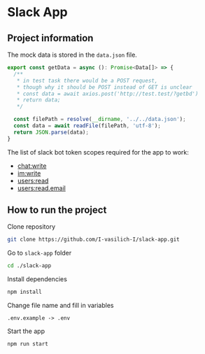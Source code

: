 # Slack App

## Project information

The mock data is stored in the `data.json` file.  

```ts
export const getData = async (): Promise<Data[]> => {
  /**
   * in test task there would be a POST request, 
   * though why it should be POST instead of GET is unclear
   * const data = await axios.post('http://test.test/?getbd')
   * return data;
   */

  const filePath = resolve(__dirname, '../../data.json');
  const data = await readFile(filePath, 'utf-8');
  return JSON.parse(data);
}
```

The list of slack bot token scopes required for the app to work:

- [chat:write](https://api.slack.com/scopes/chat:write)
- [im:write](https://api.slack.com/scopes/im:write)
- [users:read](https://api.slack.com/scopes/users:read)
- [users:read.email](https://api.slack.com/scopes/users:read.email)

## How to run the project

Clone repository

```bash
git clone https://github.com/I-vasilich-I/slack-app.git
```

Go to `slack-app` folder

```bash
cd ./slack-app
```

Install dependencies

```bash
npm install
```

Change file name and fill in variables

```string
.env.example -> .env
```

Start the app

```bash
npm run start
```
